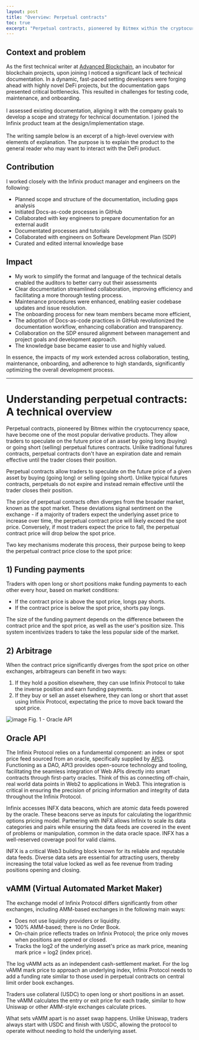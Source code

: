 ```yaml
---
layout: post
title: "Overview: Perpetual contracts"
toc: true
excerpt: "Perpetual contracts, pioneered by Bitmex within the cryptocurrency space, have become one of the most popular derivative products. They allow traders to speculate on the future price of an asset by going long (buying) or going short (selling) perpetual futures contracts. Unlike traditional futures contracts, perpetual contracts don't have an expiration date and remain effective until the trader closes their position.<br><br>Perpetual contracts allow traders to speculate on the future price of a given asset by buying (going long) or selling (going short). Unlike typical futures contracts, perpetuals do not expire and instead remain effective until the trader closes their position."
---
```


## Context and problem

As the first technical writer at [Advanced Blockchain](https://www.advancedblockchain.com/), an incubator for blockchain projects, upon joining I noticed  a significant lack of technical documentation. In a dynamic, fast-paced setting developers were forging ahead with highly novel DeFi projects, but the documentation gaps presented critical bottlenecks. This resulted in challenges for testing code, maintenance, and onboarding.
<br><br>
I assessed existing documentation, aligning it with the company goals to develop a scope and strategy for technical documentation. I joined the Infinix product team at the design/implementation stage.<br><br>
The writing sample below is an excerpt of a high-level overview with elements of explanation. The purpose is to explain the product to the general reader who may want to interact with the DeFi product.

## Contribution 

 I worked closely with the Infinix product manager and engineers on the following:

- Planned scope and structure of the documentation, including gaps analysis
- Initiated Docs-as-code processes in GitHub
- Collaborated with key engineers to prepare documentation for an external audit
- Documentated processes and tutorials
- Collaborated with engineers on Software Development Plan (SDP)
- Curated and edited internal knowledge base

## Impact

- My work to simplify the format and language of the technical details enabled the auditors to better carry out their assessments
- Clear documentation streamlined collaboration, improving efficiency and facilitating a more thorough testing process. 
- Maintenance procedures were enhanced, enabling easier codebase updates and issue resolution. 
- The onboarding process for new team members became more efficient, 
- The adoption of Docs-as-code practices in GitHub revolutionized the documentation workflow, enhancing collaboration and transparency.
- Collaboration on the SDP ensured alignment between management and project goals and development approach.
- The knowledge base became easier to use and highly valued.

In essence, the impacts of my work extended across collaboration, testing, maintenance, onboarding, and adherence to high standards, significantly optimizing the overall development process.

---

# Understanding perpetual contracts: A technical overview

Perpetual contracts, pioneered by Bitmex within the cryptocurrency space, have become one of the most popular derivative products. They allow traders to speculate on the future price of an asset by going long (buying) or going short (selling) perpetual futures contracts. Unlike traditional futures contracts, perpetual contracts don't have an expiration date and remain effective until the trader closes their position.

Perpetual contracts allow traders to speculate on the future price of a given asset by buying (going long) or selling (going short). Unlike typical futures contracts, perpetuals do not expire and instead remain effective until the trader closes their position.

The price of perpetual contracts often diverges from the broader market, known as the spot market. These deviations signal sentiment on the exchange - if a majority of traders expect the underlying asset price to increase over time, the perpetual contract price will likely exceed the spot price. Conversely, if most traders expect the price to fall, the perpetual contract price will drop below the spot price.

Two key mechanisms moderate this process, their purpose being to keep the perpetual contract price close to the spot price:

## 1) Funding payments

Traders with open long or short positions make funding payments to each other every hour, based on market conditions:

- If the contract price is above the spot price, longs pay shorts.
- If the contract price is below the spot price, shorts pay longs.

The size of the funding payment depends on the difference between the contract price and the spot price, as well as the user's position size. This system incentivizes traders to take the less popular side of the market.

## 2) Arbitrage

When the contract price significantly diverges from the spot price on other exchanges, arbitrageurs can benefit in two ways:

1. If they hold a position elsewhere, they can use Infinix Protocol to take the inverse position and earn funding payments.
2. If they buy or sell an asset elsewhere, they can long or short that asset using Infinix Protocol, expectating the price to move back toward the spot price.

![image](https://github.com/firoyj/firoyj.github.io/assets/101256554/4aafe62e-a43f-4c88-831d-cc4eddc9d447)
Fig. 1 - Oracle API

## Oracle API

The Infinix Protocol relies on a fundamental component: an index or spot price feed sourced from an oracle, specifically supplied by [API3](https://api3.org/). Functioning as a DAO, API3 provides open-source technology and tooling, facilitating the seamless integration of Web APIs directly into smart contracts through first-party oracles. Think of this as connecting off-chain, real world data points in Web2 to applications in Web3. This integration is critical in ensuring the precision of pricing information and integrity of data throughout the Infinix Protocol.

Infinix accesses INFX data beacons, which are atomic data feeds powered by the oracle. These beacons serve as inputs for calculating the logarithmic options pricing model. Partnering with INFX allows Infinix to scale its data categories and pairs while ensuring the data feeds are covered in the event of problems or manipulation, common in the data oracle space. INFX has a well-reserved coverage pool for valid claims.

INFX is a critical Web3 building block known for its reliable and reputable data feeds. Diverse data sets are essential for attracting users, thereby increasing the total value locked as well as fee revenue from trading positions opening and closing.

## vAMM (Virtual Automated Market Maker)

The exchange model of Infinix Protocol differs significantly from other exchanges, including AMM-based exchanges in the following main ways:

- Does not use liquidity providers or liquidity.
- 100% AMM-based; there is no Order Book.
- On-chain price reflects trades on Infinix Protocol; the price only moves when positions are opened or closed.
- Tracks the log2 of the underlying asset's price as mark price, meaning mark price = log2 (index price).

The log vAMM acts as an independent cash-settlement market. For the log vAMM mark price to approach an underlying index, Infinix Protocol needs to add a funding rate similar to those used in perpetual contracts on central limit order book exchanges.

Traders use collateral (USDC) to open long or short positions in an asset. The vAMM calculates the entry or exit price for each trade, similar to how Uniswap or other AMM-style exchanges calculate prices.

What sets vAMM apart is no asset swap happens. Unlike Uniswap, traders always start with USDC and finish with USDC, allowing the protocol to operate without needing to hold the underlying asset.

